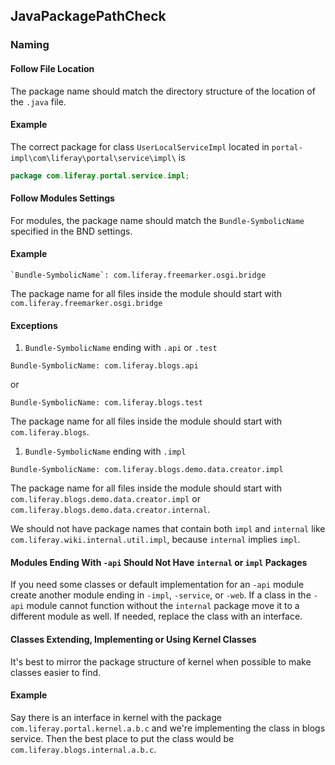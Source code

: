 ## JavaPackagePathCheck

### Naming

#### Follow File Location
The package name should match the directory structure of the location of
the `.java` file.

#### Example

The correct package for class `UserLocalServiceImpl` located in
`portal-impl\com\liferay\portal\service\impl\` is

```java
package com.liferay.portal.service.impl;
```

#### Follow Modules Settings
For modules, the package name should match the `Bundle-SymbolicName` specified
in the BND settings.

#### Example

```
`Bundle-SymbolicName`: com.liferay.freemarker.osgi.bridge
```
The package name for all files inside the module should start with
`com.liferay.freemarker.osgi.bridge`

#### Exceptions

1. `Bundle-SymbolicName` ending with `.api` or `.test`

```
Bundle-SymbolicName: com.liferay.blogs.api
```
or
```
Bundle-SymbolicName: com.liferay.blogs.test
```

The package name for all files inside the module should start with
`com.liferay.blogs`.

1. `Bundle-SymbolicName` ending with `.impl`

```
Bundle-SymbolicName: com.liferay.blogs.demo.data.creator.impl
```

The package name for all files inside the module should start with
`com.liferay.blogs.demo.data.creator.impl` or
`com.liferay.blogs.demo.data.creator.internal`.

We should not have package names that contain both `impl` and `internal` like
`com.liferay.wiki.internal.util.impl`, because `internal` implies `impl`.

#### Modules Ending With `-api` Should Not Have `internal` or `impl` Packages

If you need some classes or default implementation for an `-api` module create
another module ending in `-impl`, `-service`, or `-web`. If a class in the
`-api` module cannot function without the `internal` package move it to a
different module as well. If needed, replace the class with an interface.

#### Classes Extending, Implementing or Using Kernel Classes

It's best to mirror the package structure of kernel when possible to make
classes easier to find.

#### Example

Say there is an interface in kernel with the package
`com.liferay.portal.kernel.a.b.c` and we're implementing the class in blogs
service. Then the best place to put the class would be
`com.liferay.blogs.internal.a.b.c`.
